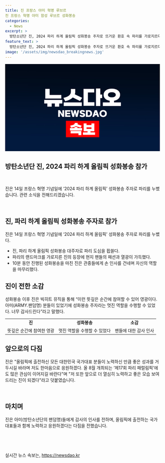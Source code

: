 ```yaml
---
title: 진 프랑스 아미 혁명 루브르
진 프랑스 혁명 아미 함성 루브르 성화봉송
categories:
  - News
excerpt: >
  방탄소년단 진, 2024 파리 하계 올림픽 성화봉송 주자로 뜨거운 환호 속 파리를 가로지르다. 현지 팬들의 엄청난 사랑 속에서 새하얀 유니폼을 입고 등장, 앞선 주자에게 횃불을 전달하며 관중들의 환호를 받았다. 이후 빅히트 뮤직을 통해 팬들에게 감사의 말을 전하고, 파리 패럴림픽에도 많은 관심을 당부했다. 진은 앞으로도 더 열심히 노력해 좋은 모습을 보여줄 것이라고 덧붙였다.
feature_text: >
  방탄소년단 진, 2024 파리 하계 올림픽 성화봉송 주자로 뜨거운 환호 속 파리를 가로지르다. 현지 팬들의 엄청난 사랑 속에서 새하얀 유니폼을 입고 등장, 앞선 주자에게 횃불을 전달하며 관중들의 환호를 받았다. 이후 빅히트 뮤직을 통해 팬들에게 감사의 말을 전하고, 파리 패럴림픽에도 많은 관심을 당부했다. 진은 앞으로도 더 열심히 노력해 좋은 모습을 보여줄 것이라고 덧붙였다.
image: '/assets/img/newsdao_breakingnews.jpg'
---
```


<p><img src="/assets/img/newsdao_breakingnews.jpg" alt="pcversion 속보" /></p>

<h2>방탄소년단 진, 2024 파리 하계 올림픽 성화봉송 참가</h2>

<p data-ke-size="size16">&nbsp;</p>

<p>진은 14일 프랑스 혁명 기념일에 ‘2024 파리 하계 올림픽’ 성화봉송 주자로 파리를 누볐습니다. 관련 소식을 전해드리겠습니다.</p>

<p data-ke-size="size16">&nbsp;</p>

<h2 data-ke-size="size26">진, 파리 하계 올림픽 성화봉송 주자로 참가</h2>

<p data-ke-size="size16">진은 14일 프랑스 혁명 기념일에 ‘2024 파리 하계 올림픽’ 성화봉송 주자로 파리를 누볐다.</p>

<ul>
<li>진, 파리 하계 올림픽 성화봉송 대주자로 파리 도심을 휩쓸다.</li>
<li>파리의 랜드마크를 가로지른 진의 등장에 현지 팬들의 패션과 열광이 가득했다.</li>
<li>10분 동안 진행된 성화봉송을 마친 진은 관중들에게 손 인사를 건네며 자신의 역할을 마무리했다.</li>
</ul>

<h2 data-ke-size="size26">진이 전한 소감</h2>

<p data-ke-size="size16">성화봉송 이후 진은 빅히트 뮤직을 통해 “이런 뜻깊은 순간에 참여할 수 있어 영광이다. 아미(ARMY.팬덤명) 분들이 있었기에 성화봉송 주자라는 멋진 역할을 수행할 수 있었다. 너무 감사드린다”라고 말했다.</p>

<table>
<tr>
<td style="text-align: center; height: 17px;"><b>진</b></td>
<td style="text-align: center; height: 17px;"><b>성화봉송</b></td>
<td style="text-align: center; height: 17px;"><b>소감</b></td>
</tr>
<tr>
<td style="text-align: center; height: 17px;">뜻깊은 순간에 참여한 영광</td>
<td style="text-align: center; height: 17px;">멋진 역할을 수행할 수 있었다</td>
<td style="text-align: center; height: 17px;">팬들에 대한 감사 인사</td>
</tr>
</table>

<h2 data-ke-size="size26">앞으로의 다짐</h2>

<p data-ke-size="size16">진은 "올림픽에 출전하신 모든 대한민국 국가대표 분들이 노력하신 만큼 좋은 성과를 거두시길 바라며 저도 한마음으로 응원하겠다. 올 8월 개최되는 ‘제17회 파리 패럴림픽’에도 많은 관심이 이어지길 바란다"며 "저 또한 앞으로 더 열심히 노력하고 좋은 모습 보여드리는 진이 되겠다"라고 덧붙였습니다.</p>

<p data-ke-size="size16">&nbsp;</p>

<h2 data-ke-size="size26">마치며</h2>

<p data-ke-size="size16">진은 아미(방탄소년단의 팬덤명)들에게 감사의 인사를 전하며, 올림픽에 출전하는 국가대표들과 함께 노력하고 응원하겠다는 다짐을 전했습니다.</p>

<p data-ke-size="size16">&nbsp;</p>

<p data-ke-size="size16">&nbsp;</p>
실시간 뉴스 속보는, <a href="https://newsdao.kr" rel="dofollow">https://newsdao.kr</a>


